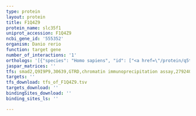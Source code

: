 ```yaml
---
type: protein
layout: protein
title: F1Q4Z9
protein_name: slc35f1
uniprot_accession: F1Q4Z9
ncbi_gene_id: '555352'
organism: Danio rerio
function: target gene
number_of_interactions: '1'
orthologs: '[{"species": "Homo sapiens", "id": ["<a href=\"/protein/q5t1q4\">Q5T1Q4</a>"]}, {"species": "Mus musculus", "id": ["<a href=\"/protein/q8bgk5\">Q8BGK5</a>"]}, {"species": "Rattus norvegicus", "id": ["D3ZFM3"]}, {"species": "Caenorhabditis elegans", "id": ["<a href=\"/protein/g4ssq1\">G4SSQ1</a>"]}]'
jaspar_matrices: ''
tfs: smad2,Q9I9P9,30639,GTRD,chromatin immunoprecipitation assay,27924024%5Buid%5D,No
targets: ''
tfs_download: tfs_of_F1Q4Z9.tsv
targets_download: ''
bindingSites_download: ''
binding_sites_ls: ''

---
```

